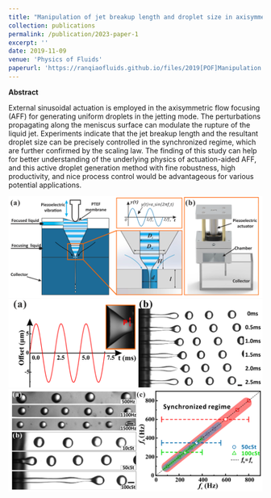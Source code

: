 ```yaml
---
title: "Manipulation of jet breakup length and droplet size in axisymmetric flow focusing upon actuation"
collection: publications
permalink: /publication/2023-paper-1
excerpt: ''
date: 2019-11-09
venue: 'Physics of Fluids'
paperurl: 'https://ranqiaofluids.github.io/files/2019[POF]Manipulation.pdf'
---
```


__Abstract__

External sinusoidal actuation is employed in the axisymmetric flow focusing (AFF) for generating uniform droplets in the jetting mode. The perturbations propagating along the meniscus surface can modulate the rupture of the liquid jet. Experiments indicate that the jet breakup length and the resultant droplet size can be precisely controlled in the synchronized regime, which are further confirmed by the scaling law. The finding of this study can help for better understanding of the underlying physics of actuation-aided AFF, and this active droplet generation method with fine robustness, high productivity, and nice process control would be advantageous for various potential applications.

<img src='/images/2019POF-1.png'>

<img src='/images/2019POF-2.png'>

<img src='/images/2019POF-3.png'>
